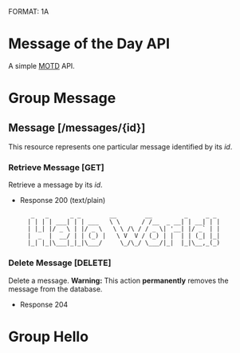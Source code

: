 FORMAT: 1A

# Message of the Day API

A simple [MOTD](http://en.wikipedia.org/wiki/Motd_(Unix)) API.

# Group Message

## Message [/messages/{id}]

This resource represents one particular message identified by its *id*.

### Retrieve Message [GET]
Retrieve a message by its *id*.

+ Response 200 (text/plain)

         _   _      _ _        __        __         _     _ _
        | | | | ___| | | ___   \ \      / /__  _ __| | __| | |
        | |_| |/ _ \ | |/ _ \   \ \ /\ / / _ \| '__| |/ _` | |
        |  _  |  __/ | | (_) |   \ V  V / (_) | |  | | (_| |_|
        |_| |_|\___|_|_|\___/     \_/\_/ \___/|_|  |_|\__,_(_)


### Delete Message [DELETE]
Delete a message. **Warning:** This action **permanently** removes the message from the database.

+ Response 204


# Group Hello

<!-- include(1_include.md) -->
